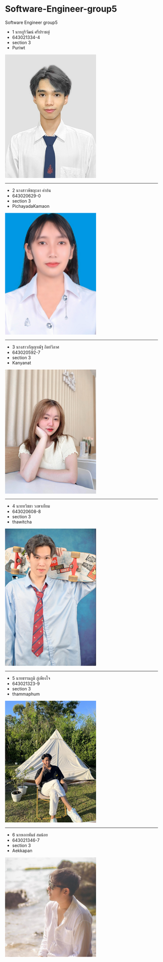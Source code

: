 # Software-Engineer-group5
Software Engineer group5


* 1 นายภูริวัฒน์ ศรีปราชญ์
* 643021334-4
* section 3
* Puriwt
<img src="https://github.com/Puriwt/Software-Engineer-group5/blob/main/media/puriwat.jpeg" width="300">

---
* 2 นางสาวพิชญะดา คำอ้น
* 643020629-0
* section 3
* PichayadaKamaon
<img src="https://github.com/Puriwt/Software-Engineer-group5/blob/main/media/Pichayada.PNG" width="300">

---
* 3 นางสาวกัญญาณัฐ  ถิตย์วิลาศ
* 643020592-7
* section 3
* Kanyanat

<img src="https://github.com/Puriwt/Software-Engineer-group5/blob/main/media/kanyanat1.png" width="300">  

---

* 4 นายทวิชชา วงษาเทียม
* 643020608-8
* section 3
* thawitcha

<img src="https://github.com/Puriwt/Software-Engineer-group5/raw/main/media/thawitcha.png" width="300">

---
* 5 นายธรรมภูมิ ภู่เพียงใจ
* 643021323-9
* section 3
* thammaphum

<img src="https://github.com/Puriwt/Software-Engineer-group5/blob/main/media/thamma.jpg" width="300"> 

---
* 6 นายเอกพันธ์ สมน้อย
* 643021346-7
* section 3
* Aekkapan

<img src="https://github.com/Puriwt/Software-Engineer-group5/blob/main/media/Aekkapan.png" width="300"> 
